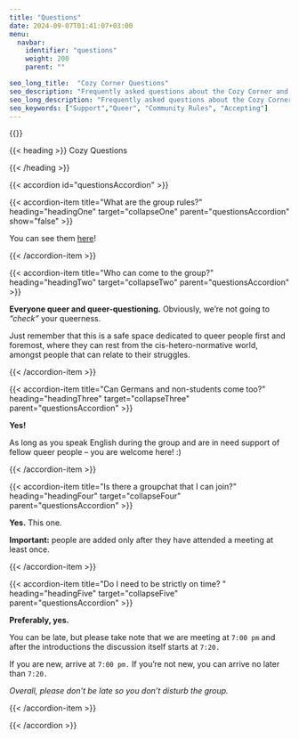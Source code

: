 ```yaml
---
title: "Questions"
date: 2024-09-07T01:41:07+03:00
menu:
  navbar:
    identifier: "questions"
    weight: 200 
    parent: ""

seo_long_title:  "Cozy Corner Questions"
seo_description: "Frequently asked questions about the Cozy Corner and meetups in Fulda!"
seo_long_description: "Frequently asked questions about the Cozy Corner and meetups!"
seo_keywords: ["Support","Queer", "Community Rules", "Accepting"]
---
```


{{<corner-flags>}}

{{< heading >}}
Cozy Questions

{{< /heading >}}

{{< accordion id="questionsAccordion" >}}

{{< accordion-item title="What are the group rules?" heading="headingOne" target="collapseOne" parent="questionsAccordion" show="false" >}}

You can see them [here](/rules)!

{{< /accordion-item >}}

{{< accordion-item title="Who can come to the group?" heading="headingTwo" target="collapseTwo" parent="questionsAccordion" >}}

**Everyone queer and queer-questioning.** Obviously, we’re not going to _“check”_ your queerness.

Just remember that this is a safe space dedicated to queer people first and foremost, where they can rest from the cis-hetero-normative world, amongst people that can relate to their struggles. 

{{< /accordion-item >}}

{{< accordion-item title="Can Germans and non-students come too?" heading="headingThree" target="collapseThree" parent="questionsAccordion" >}}

**Yes!**

As long as you speak English during the group and are in need support of fellow queer people – you are welcome here! :) 

{{< /accordion-item >}}

{{< accordion-item title="Is there a groupchat that I can join?" heading="headingFour" target="collapseFour" parent="questionsAccordion" >}}

**Yes.** This one. 

**Important:** people are added only after they have attended a meeting at least once.

{{< /accordion-item >}}

{{< accordion-item title="Do I need to be strictly on time? " heading="headingFive" target="collapseFive" parent="questionsAccordion" >}}

**Preferably, yes.** 

You can be late, but please take note that we are meeting at `7:00 pm` and after the introductions the discussion itself starts at `7:20.`

If you are new, arrive at `7:00 pm.` If you’re not new, you can arrive no later than `7:20.`

 _Overall, please don’t be late so you don’t disturb the group._

{{< /accordion-item >}}


{{< /accordion >}}
